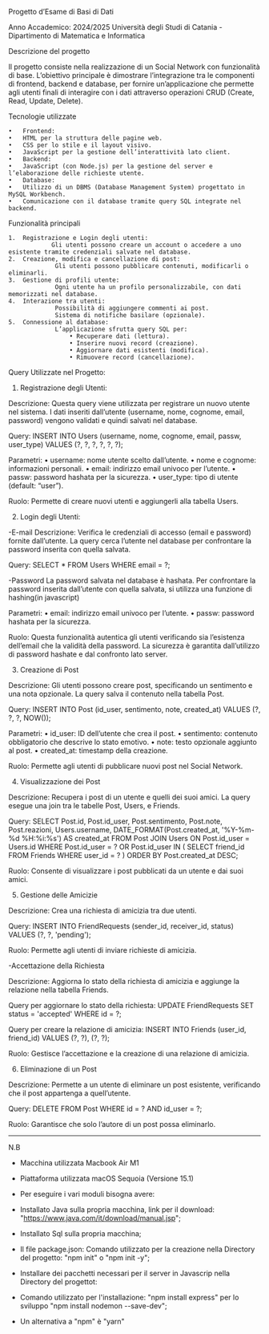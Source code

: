 Progetto d’Esame di Basi di Dati

Anno Accademico: 2024/2025
Università degli Studi di Catania - Dipartimento di Matematica e Informatica



Descrizione del progetto

Il progetto consiste nella realizzazione di un Social Network con funzionalità di base. L’obiettivo principale è dimostrare l’integrazione tra le componenti di frontend, backend e database, per fornire un’applicazione che permette agli utenti finali di interagire con i dati attraverso operazioni CRUD (Create, Read, Update, Delete).

Tecnologie utilizzate

	•	Frontend:
	•	HTML per la struttura delle pagine web.
	•	CSS per lo stile e il layout visivo.
	•	JavaScript per la gestione dell’interattività lato client.
	•	Backend:
	•	JavaScript (con Node.js) per la gestione del server e l’elaborazione delle richieste utente.
	•	Database:
	•	Utilizzo di un DBMS (Database Management System) progettato in MySQL Workbench.
	•	Comunicazione con il database tramite query SQL integrate nel backend.

 Funzionalità principali

	1.	Registrazione e Login degli utenti:
        		Gli utenti possono creare un account o accedere a uno esistente tramite credenziali salvate nel database.
	2.	Creazione, modifica e cancellazione di post:
       			 Gli utenti possono pubblicare contenuti, modificarli o eliminarli.
	3.	Gestione di profili utente:
        		 Ogni utente ha un profilo personalizzabile, con dati memorizzati nel database.
	4.	Interazione tra utenti:
	      		 Possibilità di aggiungere commenti ai post.
	     		 Sistema di notifiche basilare (opzionale).
	5.	Connessione al database:
      			 L’applicazione sfrutta query SQL per:
	     			 • Recuperare dati (lettura).
	     			 • Inserire nuovi record (creazione).
	     			 • Aggiornare dati esistenti (modifica).
	      			 • Rimuovere record (cancellazione).



Query Utilizzate nel Progetto:

1. Registrazione degli Utenti:

Descrizione:
Questa query viene utilizzata per registrare un nuovo utente nel sistema. I dati inseriti dall’utente (username, nome, cognome, email, password) vengono validati e quindi salvati nel database.

Query:
INSERT INTO Users (username, nome, cognome, email, passw, user_type)
VALUES (?, ?, ?, ?, ?, ?);

Parametri:
	•	username: nome utente scelto dall’utente.
	•	nome e cognome: informazioni personali.
	•	email: indirizzo email univoco per l’utente.
	•	passw: password hashata per la sicurezza.
	•	user_type: tipo di utente (default: “user”).

Ruolo:
Permette di creare nuovi utenti e aggiungerli alla tabella Users.


2. Login degli Utenti:

-E-mail
Descrizione:
Verifica le credenziali di accesso (email e password) fornite dall’utente. La query cerca l’utente nel database per confrontare la password inserita con quella salvata.

Query:
SELECT * FROM Users WHERE email = ?;

-Password
La password salvata nel database è hashata. Per confrontare la password inserita dall’utente con quella salvata, si utilizza una funzione di hashing(in javascript)

Parametri:
	•	email: indirizzo email univoco per l’utente.
	•	passw: password hashata per la sicurezza.

Ruolo:
Questa funzionalità autentica gli utenti verificando sia l’esistenza dell’email che la validità della password. La sicurezza è garantita dall’utilizzo di password hashate e dal confronto lato server.

3. Creazione di Post

Descrizione:
Gli utenti possono creare post, specificando un sentimento e una nota opzionale. La query salva il contenuto nella tabella Post.

Query:
INSERT INTO Post (id_user, sentimento, note, created_at)
VALUES (?, ?, ?, NOW());

Parametri:
	•	id_user: ID dell’utente che crea il post.
	•	sentimento: contenuto obbligatorio che descrive lo stato emotivo.
	•	note: testo opzionale aggiunto al post.
	•	created_at: timestamp della creazione.

Ruolo:
Permette agli utenti di pubblicare nuovi post nel Social Network.

4. Visualizzazione dei Post

Descrizione:
Recupera i post di un utente e quelli dei suoi amici. La query esegue una join tra le tabelle Post, Users, e Friends.

Query:
SELECT 
    Post.id, 
    Post.id_user,
    Post.sentimento, 
    Post.note, 
    Post.reazioni,
    Users.username, 
    DATE_FORMAT(Post.created_at, '%Y-%m-%d %H:%i:%s') AS created_at
FROM Post
JOIN Users ON Post.id_user = Users.id
WHERE Post.id_user = ? OR Post.id_user IN (
    SELECT friend_id FROM Friends WHERE user_id = ?
)
ORDER BY Post.created_at DESC;

Ruolo:
Consente di visualizzare i post pubblicati da un utente e dai suoi amici.

5. Gestione delle Amicizie

Descrizione:
Crea una richiesta di amicizia tra due utenti.

Query:
INSERT INTO FriendRequests (sender_id, receiver_id, status)
VALUES (?, ?, 'pending');

Ruolo:
Permette agli utenti di inviare richieste di amicizia.

-Accettazione della Richiesta

Descrizione:
Aggiorna lo stato della richiesta di amicizia e aggiunge la relazione nella tabella Friends.

Query per aggiornare lo stato della richiesta:
UPDATE FriendRequests
SET status = 'accepted'
WHERE id = ?;

Query per creare la relazione di amicizia:
INSERT INTO Friends (user_id, friend_id)
VALUES (?, ?), (?, ?);

Ruolo:
Gestisce l’accettazione e la creazione di una relazione di amicizia.

6. Eliminazione di un Post

Descrizione:
Permette a un utente di eliminare un post esistente, verificando che il post appartenga a quell’utente.

Query:
DELETE FROM Post
WHERE id = ? AND id_user = ?;

Ruolo:
Garantisce che solo l’autore di un post possa eliminarlo.

--------------------------------------------------------------------------------

N.B

* Macchina utilizzata Macbook Air M1
* Piattaforma utilizzata macOS Sequoia (Versione 15.1) 

* Per eseguire i vari moduli bisogna avere:

* Installato Java sulla propria macchina, link per il download: "https://www.java.com/it/download/manual.jsp";
* Installato Sql sulla propria macchina;
  
* Il file package.json: 
  Comando utilizzato per la creazione nella Directory del progetto: "npm init" o "npm init -y";

* Installare dei pacchetti necessari per il server in Javascrip nella Directory del progettot:
* Comando utilizzato per l'installazione: "npm install express" per lo sviluppo "npm install nodemon --save-dev";

* Un alternativa a "npm" è "yarn"



